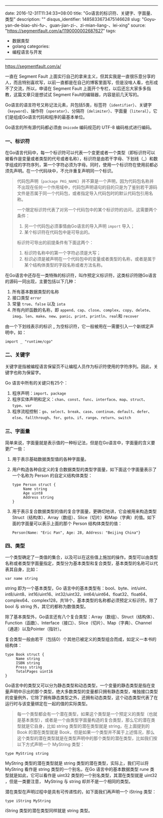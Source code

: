 
---
date: 2016-12-31T11:34:33+08:00
title: "Go语言的标识符、关键字、字面量、类型"
description: ""
disqus_identifier: 1485833673475146628
slug: "Goyu-yan-de-biao-shi-fu-、guan-jian-zi-、zi-mian-liang-、lei-xing"
source: "https://segmentfault.com/a/1190000002687627"
tags: 
- 数据类型 
- golang 
categories:
- 编程语言与开发
---

https://segmentfault.com/a/

一直在 Segment Fault
上面实行自己的拿来主义，但其实我是一直很乐意分享的人，而且特别喜欢写，以前一直都是在自己的博客里面写，但是没啥人看，也形成不了交流，所以，申请在
Segment Fault 上面开个专栏，以后还忘大家多多指教，这篇文章只是想试试
Segment Fault的编辑器，内容是前几天写的。

Go语言的语言符号又称记法元素，共包括5类，标签符（`identifier`）、关键字（`keyword`）、操作符（`operator`）、分隔符（`delimiter`）、字面量（`literal`），它们是组成Go语言代码和程序的最基本单位。

Go语言的所有源代码都必须由 `Unicode` 编码规范的 UTF-8 编码格式进行编码。

### 一、标识符

在Go语言代码中，每一个标识符可以代表一个变更或者一个类型（即标识符可以被看作是变量或者类型的代号或者名称），标识符是由若干字母、下划线（\_）和数字组成的字符序列，第一个字符必须为字母。同时，使用一个标识符在使用前都必须先声明。在一个代码块中，不允许重复声明同一个标识。

> 代码包声明（`package PKG_NAME`）并不算是一个声明，因为代码包名称并不出现在任何一个作用域中，代码包声明语句的目的只是为了鉴别若干源码文件是否属于同一个代码包，或者指定导入代码包时的默认代码包引用名称。
>
> 一个限定标识符代表了对另一个代码包中的某个标识符的访问，这需要两个条件：
>
> 1.  另一个代码包必须事情由Go语言的导入声明 `import` 导入；
> 2.  某个标识符在代码包中是可导出的。
>
> 标识符可导出的前提条件有下面这两个：
>
> 1.  标识符名称中的第一个字符必须是大写；
> 2.  标识必须是被声明在一个代码包中的变量或者类型的名称，或者是属于某个结构体类型的字段名称或者方法名称。

在Go语言中还存在一类特殊的标识符，叫作预定义标识符，这类标识符随Go语言的源码一同出现，主要包括以下几种：

1.  所有基本数据类型的名称
2.  接口类型 `error`
3.  常量 `true`、`false` 以及 `iota`
4.  所有内奸函数的名称，即
    `append`、`cap`、`close`、`complex`、`copy`、`delete`、`imag`、`len`、`make`、`new`、`panic`、`print`、`println`、`real`和
    `recover`

由一个下划线表示的标识 \_
为空标识符，它一般被用在一需要引入一个新绑定声明中，如：

    import _ "runtime/cgo"

### 二、关键字

关键字是指被编程语言保留页不让编程人员作为标识符使用的字符序列。因此，关键字也称为保留字。

Go 语言中所有的关键只有25个：

1.  程序声明：`import`、`package`
2.  程序实体声明和定义：`chan`、`const`、`func`、`interface`、`map`、`struct`、`type`、`var`
3.  程序流程控制：`go`、`select`、`break`、`case`、`continue`、`default`、`defer`、`else`、`fallthrough`、`for`、`goto`、`if`、`range`、`return`、`switch`

### 三、字面量

简单来说，字面量就是表示值的一种标记法，但是在Go语言中，字面量的含义要更广一些：

1.  用于表示基础数据类型值的各种字面量。
2.  用户构造各种自定义的复合数据类型的类型字面量，如下面这个字面量表示了一个名称为
    Person 的自定义结构体类型：

        type Person struct {
             Name string
             Age uint8
             Address string
        }

3.  用于表示复合数据类型的值的复合字面量，更确切地讲，它会被用来构造类型
    Struct（结构体）、Array（数组）、Slice（切片）和Map（字典）的值。如下面的字面量可以表示上面的那个
    Person 结构体类型的值：

        Person(Name: "Eric Pan", Age: 28, Address: "Beijing China"}

### 四、类型

一个类型确定了一类值的集合，以及可以在这些值上施加的操作。类型可以由类型名称或者类型字面量指定，类型分为基本类型和复合类型，基本类型的名称可以代表其自身，比如：

    var name string 

string 即为一个基本类型，Go
语言中的基本类型有：bool、byte、int/uint、int8/uint8、int16/uint16、int32/uint32、int64/uint64、float32、float64、complex64、complex128，共18个，基本类型的名称都必须预定义标识符。除了
bool 与 string 外，其它的都称为数值类型。

除了基本类型外，Go语言还有八个复合类型：Array（数组）、Struct（结构体）、Function（函数）、Interface（接口）、Slice（切片）、Map（字典）、Channel（通道）以及Pointer（指针）。

复合类型一般由若干（包括0）个其他已被定义的类型组合而成，如定义一本书的结构体：

    type Book struct {
         Name string
         ISBN string
         Press string
         TotalPages uint16
    }

Go语言中的类型又可以分为静态类型和动态类型，一个变量的静态类型是指在变量声明中示出的那个类型，绝大多数类型的变量都只拥有静态类型，唯独接口类型的变量例外，它除了拥有静态类型之外，还拥有动态类型，这个动态类型代表了在运行时与该变量绑定在一起的值的实际类型。

> 每一个类型都会有一个潜在类型，如果这个类型是一个预定义的类型（也就是基本类型），或者是一个由类型字面量构造的复合类型，那么它的潜在类型就是它自身，比如
> string 类型的潜在类型就是 string，在上面提到的 Book 的潜在类型就是
> Book，但是如果一个类型并不属于上述情况，那么这个类型的潜在类型就是在类型声明中的那个类型的潜在类型，比如我们按以下方式声明一个
> MyString 类型：

    type MyString string

MyString 类型的潜在类型就是 string 类型的潜在类型，实际上，我们可以将
MyString 看作是 string 类型的一个别名，在Go 语言中的基本数据类型 rune
类型就是如此，它可以看作是 uint32 类型的一个别名类型，其潜在类型就是
uint32 ，但是一类要注意， MyString 与 string 却并不是一个相同的类型。

潜在类型在声明过程中是具有可传递性的，如下面我们再声明一个 iString
类型：

    type iString MyString

iString 类型的潜在类型同样就是 string 类型。

